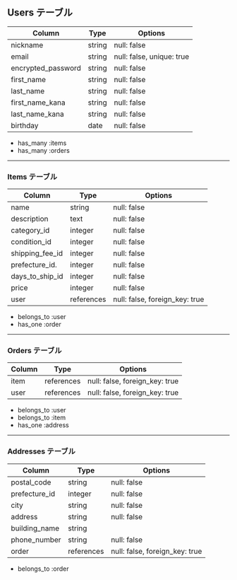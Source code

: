 
## Users テーブル
| Column                    | Type   | Options                   |
|---------------------------|--------|---------------------------|
| nickname                  | string | null: false               |
| email                     | string | null: false, unique: true |
| encrypted_password        | string | null: false               |
| first_name                | string | null: false               |
| last_name                 | string | null: false               |
| first_name_kana           | string | null: false               |
| last_name_kana            | string | null: false               |
| birthday                  | date   | null: false               |

- has_many :items  
- has_many :orders  

---

### Items テーブル
| Column             | Type       | Options                        |
|--------------------|------------|--------------------------------|
| name               | string     | null: false                    |
| description        | text       | null: false                    |
| category_id        | integer    | null: false                    |
| condition_id       | integer    | null: false                    |
| shipping_fee_id    | integer    | null: false                    |
| prefecture_id.     | integer    | null: false                    |
| days_to_ship_id    | integer    | null: false                    |
| price              | integer    | null: false                    |
| user               | references | null: false, foreign_key: true |

- belongs_to :user  
- has_one :order  

---

### Orders テーブル
| Column    | Type       | Options                        |
|-----------|------------|--------------------------------|
| item      | references | null: false, foreign_key: true |
| user      | references | null: false, foreign_key: true |

- belongs_to :user  
- belongs_to :item  
- has_one :address  

---

### Addresses テーブル
| Column       | Type       | Options                        |
|--------------|------------|--------------------------------|
| postal_code  | string     | null: false                    |
| prefecture_id| integer    | null: false                    |
| city         | string     | null: false                    |
| address      | string     | null: false                    |
| building_name| string     |                                |
| phone_number | string     | null: false                    |
| order        | references | null: false, foreign_key: true |

- belongs_to :order  